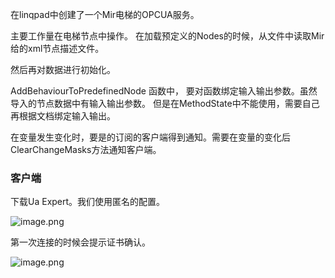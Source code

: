 
在linqpad中创建了一个Mir电梯的OPCUA服务。

主要工作量在电梯节点中操作。 在加载预定义的Nodes的时候，从文件中读取Mir给的xml节点描述文件。

然后再对数据进行初始化。

AddBehaviourToPredefinedNode 函数中， 要对函数绑定输入输出参数。虽然导入的节点数据中有输入输出参数。 但是在MethodState中不能使用，需要自己再根据文档绑定输入输出。

在变量发生变化时，要是的订阅的客户端得到通知。需要在变量的变化后ClearChangeMasks方法通知客户端。


### 客户端

下载Ua Expert。我们使用匿名的配置。

![image.png](https://assets.happtim.com/image/n3dc/202407061644838.png)

第一次连接的时候会提示证书确认。

![image.png](https://assets.happtim.com/image/n3dc/202407061644384.png)
